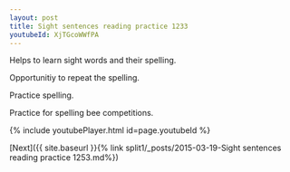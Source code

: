 ```yaml
---
layout: post
title: Sight sentences reading practice 1233
youtubeId: XjTGcoWWfPA
---
```

 
 
Helps to learn sight words and their spelling.

Opportunitiy to repeat the spelling. 

Practice spelling. 
 
Practice for spelling bee competitions. 
 
{% include youtubePlayer.html id=page.youtubeId %}
 
 

[Next]({{ site.baseurl }}{% link  split1/_posts/2015-03-19-Sight sentences reading practice 1253.md%})
 
